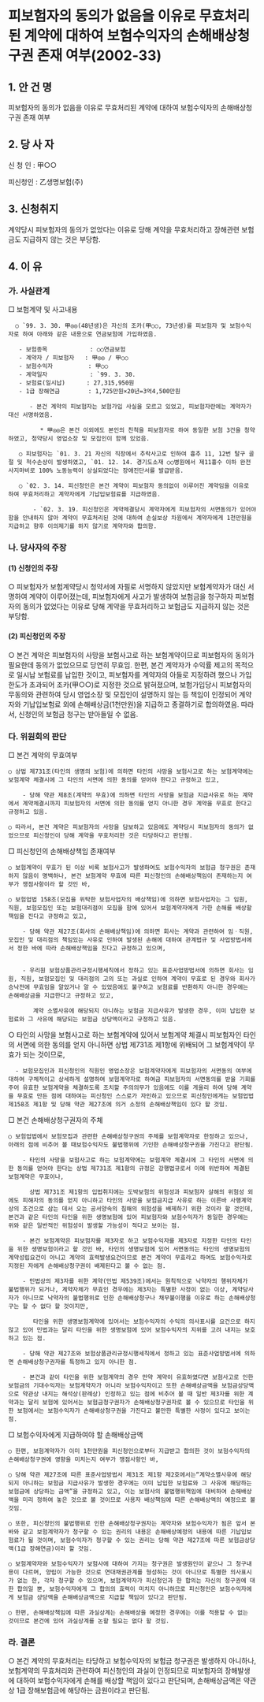 # 피보험자의 동의가 없음을 이유로 무효처리된 계약에 대하여 보험수익자의 손해배상청구권 존재 여부(2002-33)

## 1. 안 건 명
피보험자의 동의가 없음을 이유로 무효처리된 계약에 대하여 보험수익자의 손해배상청구권 존재 여부

## 2. 당 사 자

신 청 인 : 甲○○
               
피신청인 : 乙생명보험(주) 


## 3. 신청취지

계약당시 피보험자의 동의가 없었다는 이유로 당해 계약을 무효처리하고 장해관련 보험금도 지급하지 않는 것은 부당함.


## 4. 이   유

### 가. 사실관계

□ 보험계약 및 사고내용
 
      ○ `99. 3. 30. 甲◎◎(48년생)은 자신의 조카(甲○○, 73년생)를 피보험자 및 보험수익자로 하여 아래와 같은 내용으로 연금보험에 가입하였음.
         
       - 보험종목            : ○○연금보험
       - 계약자 / 피보험자   : 甲◎◎ / 甲○○
       - 보험수익자          : 甲○○
       - 계약일자            : `99. 3. 30.
       - 보험료(일시납)      : 27,315,950원
       - 1급 장해연금        : 1,725만원×20년=3억4,500만원

          - 본건 계약의 피보험자는 보험가입 사실을 모르고 있었고, 피보험자란에는 계약자가 대신 서명하였음.

             * 甲◎◎은 본건 이외에도 본인의 친척을 피보험자로 하여 동일한 보험 3건을 청약하였고, 청약당시 영업소장 및 모집인이 함께 있었음.

       ○ 피보험자는 `01. 3. 21 자신의 직장에서 추락사고로 인하여 흉추 11, 12번 탈구 골절 및 척수손상이 발생하였고, `01. 12. 14. 경기도소재 ○○병원에서 제11흉수 이하 완전 사지마비로 100% 노동능력이 상실되었다는 장애진단서를 발급받음.

       ○ `02. 3. 14. 피신청인은 본건 계약이 피보험자 동의없이 이루어진 계약임을 이유로 하여 무효처리하고 계약자에게 기납입보험료를 지급하였음.

           - `02. 3. 19. 피신청인은 계약체결당시 계약자에게 피보험자의 서면동의가 있어야 함을 안내하지 않아 계약이 무효처리된 것에 대하여 손실보상 차원에서 계약자에게 1천만원을 지급하고 향후 이의제기를 하지 않기로 계약자와 합의함.

### 나. 당사자의 주장

####   (1) 신청인의 주장

○ 피보험자가 보험계약당시 청약서에 자필로 서명하지 않았지만 보험계약자가 대신 서명하여 계약이 이루어졌는데, 피보험자에게 사고가 발생하여 보험금을 청구하자 피보험자의 동의가 없었다는 이유로 당해 계약을 무효처리하고 보험금도 지급하지 않는 것은 부당함.

####    (2) 피신청인의 주장

○ 본건 계약은 피보험자의 사망을 보험사고로 하는 보험계약이므로 피보험자의 동의가 필요한데 동의가 없었으므로 당연히 무효임. 한편, 본건 계약자가 수익률 제고의 목적으로 일시납 보험료를 납입한 것이고, 피보험자를 계약자의 아들로 지정하려 했으나 가입한도가 초과되어 조카(甲○○)로 지정한 것으로 밝혀졌으며, 보험가입당시 피보험자의 무동의와 관련하여 당시 영업소장 및 모집인이 설명하지 않는 등 책임이 인정되어 계약자와 기납입보험료 외에 손해배상금(1천만원)을 지급하고 종결하기로 합의하였음. 따라서, 신청인의 보험금 청구는 받아들일 수 없음.


### 다. 위원회의 판단

□ 본건 계약의 무효여부

    ○ 상법 제731조(타인의 생명의 보험)에 의하면 타인의 사망을 보험사고로 하는 보험계약에는 보험계약 체결시에 그 타인의 서면에 의한 동의를 얻어야 한다고 규정하고 있고,

        - 당해 약관 제8조(계약의 무효)에 의하면 타인의 사망을 보험금 지급사유로 하는 계약에서 계약체결시까지 피보험자의 서면에 의한 동의를 얻지 아니한 경우 계약을 무효로 한다고 규정하고 있음.

    ○ 따라서, 본건 계약은 피보험자의 사망을 담보하고 있음에도 계약당시 피보험자의 동의가 없었으므로 피신청인이 당해 계약을 무효처리한 것은 타당하다고 판단됨. 

□ 피신청인의 손해배상책임 존재여부

    ○ 보험계약이 무효가 된 이상 비록 보험사고가 발생하여도 보험수익자의 보험금 청구권은 존재하지 않음이 명백하나, 본건 보험계약 무효에 따른 피신청인의 손해배상책임이 존재하는지 여부가 쟁점사항이라 할 것인 바,

    ○ 보험업법 158조(모집을 위탁한 보험사업자의 배상책임)에 의하면 보험사업자는 그 임원, 직원, 보험모집인 또는 보험대리점이 모집을 함에 있어서 보험계약자에게 가한 손해를 배상할 책임을 진다고 규정하고 있고,

        - 당해 약관 제27조(회사의 손해배상책임)에 의하면 회사는 계약과 관련하여 임ㆍ직원, 모집인 및 대리점의 책임있는 사유로 인하여 발생된 손해에 대하여 관계법규 및 사업방법서에서 정한 바에 따라 손해배상책임을 진다고 규정하고 있으며,


        - 우리원 보험상품관리규정시행세칙에서 정하고 있는 표준사업방법서에 의하면 회사는 임원, 직원, 보험모집인 및 대리점의 고의 또는 과실로 인하여 계약이 무효로 된 경우와 회사가 승낙전에 무효임을 알았거나 알 수 있었음에도 불구하고 보험료를 반환하지 아니한 경우에는 손해배상금을 지급한다고 규정하고 있고, 

           계약 소멸사유에 해당되지 아니하는 보험금 지급사유가 발생한 경우, 이미 납입한 보험료와 그 사유에 해당되는 보험금 상당액이라고 규정하고 있음.

   ○ 타인의 사망을 보험사고로 하는 보험계약에 있어서 보험계약 체결시 피보험자인 타인의 서면에 의한 동의를 얻지 아니하면 상법 제731조 제1항에 위배되어 그 보험계약이 무효가 되는 것이므로, 

      - 보험모집인과 피신청인의 직원인 영업소장은 보험계약자에게 피보험자의 서면동의 여부에 대하여 구체적이고 상세하게 설명하여 보험계약자로 하여금 피보험자의 서면동의를 받을 기회를 주어 유효한 보험계약을 체결하도록 조치할 주의의무가 있음에도 이를 게을리 하여 당해 계약을 무효로 만든 점에 대하여는 피신청인 스스로가 자인하고 있으므로 피신청인에게는 보험업법 제158조 제1항 및 당해 약관 제27조에 의거 소정의 손해배상책임이 있다 할 것임.

□ 본건 손해배상청구권자의 주체

    ○ 보험업법에서 보험모집과 관련한 손해배상청구권의 주체를 보험계약자로 한정하고 있으나, 아래의 점에 비추어 볼 때보험수익자도 불법행위에 기인한 손해배상청구권을 가진다고 판단됨. 
 
        - 타인의 사망을 보험사고로 하는 보험계약에는 보험계약 체결시에 그 타인의 서면에 의한 동의를 얻어야 한다는 상법 제731조 제1항의 규정은 강행법규로서 이에 위반하여 체결된 보험계약은 무효이나, 

          상법 제731조 제1항의 입법취지에는 도박보험의 위험성과 피보험자 살해의 위험성 외에도 피해자의 동의를 얻지 아니하고 타인의 사망을 보험금지급 사유로 하는 이른바 사행계약상의 조건으로 삼는 데서 오는 공서양속의 침해의 위험성을 배제하기 위한 것이라 할 것인데, 본건과 같은 타인의 타인을 위한 생명보험에 있어 피보험자와 보험수익자가 동일한 경우에는 위와 같은 일반적인 위험성이 발생할 가능성이 적다고 보이는 점.

        - 본건 보험계약은 피보험자를 제3자로 하고 보험수익자를 제3자로 지정한 타인의 타인을 위한 생명보험이라고 할 것인 바, 타인의 생명보험에 있어 서면동의는 타인의 생명보험의 계약성립요건이 아니고 계약의 효력발생요건이므로 본건 계약이 무효라고 하여도 보험수익자로 지정된 자에게 손해배상청구권이 배제된다고 볼 수 없는 점.

        - 민법상의 제3자를 위한 계약(민법 제539조)에서는 원칙적으로 낙약자의 행위자체가 불법행위가 되거나, 계약자체가 무효인 경우에는 제3자는 특별한 사정이 없는 이상, 계약당사자가 아니므로 낙약자의 불법행위로 인한 손해배상청구나 채무불이행을 이유로 하는 손해배상청구는 할 수 없다 할 것이지만, 

           타인을 위한 생명보험계약에 있어서는 보험수익자의 수익의 의사표시를 요건으로 하지 않고 있어 민법과는 달리 타인을 위한 생명보험에 있어 보험수익자의 지위를 고려 내지는 보호하고 있는 점.

        - 당해 약관 제27조와 보험상품관리규정시행세칙에서 정하고 있는 표준사업방법서에 의하면 손해배상청구권자를 특정하고 있지 아니한 점.  
          
        - 본건과 같이 타인을 위한 보험계약의 경우 만약 계약이 유효하였다면 보험사고로 인한 보험금의 기대수익자는 보험계약자가 아니라 보험수익자이고 또한 손해배상금액을 보험금상당액으로 약관상 내지는 해석상(판례상) 인정하고 있는 점에 비추어 볼 때 일반 제3자를 위한 계약과는 달리 보험에 있어서는 보험금청구권자가 손해배상청구권자로 볼 수 있으므로 타인을 위한 보험에서는 보험수익자가 손해배상청구권을 가진다고 볼만한 특별한 사정이 있다고 보이는 점.

□  보험수익자에게 지급하여야 할 손해배상금액

    ○ 한편, 보험계약자가 이미 1천만원을 피신청인으로부터 지급받고 합의한 것이 보험수익자의 손해배상청구권에 영향을 미치는지 여부가 쟁점사항인 바, 
    
    ○ 당해 약관 제27조에 따른 표준사업방법서 제31조 제1항 제2호에서는“계약소멸사유에 해당되지 아니하는 보험금 지급사유가 발생한 경우에는 이미 납입한 보험료와 그 사유에 해당하는 보험금에 상당하는 금액”을 규정하고 있고, 이는 보험사의 불법행위책임에 대비하여 손해배상액을 미리 정하여 놓은 것으로 볼 것이므로 사용자 배상책임에 따른 손해배상액의 예정으로 볼 것임.

    ○ 또한, 피신청인의 불법행위로 인한 손해배상청구권자는 계약자와 보험수익자가 됨은 앞서 본 바와 같고 보험계약자가 청구할 수 있는 권리의 내용은 손해배상예정의 내용에 따른 기납입보험료가 될 것이며, 보험수익자가 청구할 수 있는 권리는 당해 약관 제27조에 따른 보험금상당액(1급 장해연금)이라 할 것임.

    ○ 보험계약자와 보험수익자가 보험사에 대하여 가지는 청구권은 발생원인이 같으나 그 청구내용이 다르며, 양립이 가능한 것으로 연대채권관계를 형성하는 것이 아니므로 특별한 의사표시가 없는 한, 각자 청구할 수 있으며, 보험계약자가 피신청인과 한 합의는 자신의 청구권에 대한 합의일 뿐, 보험수익자에게 그 합의의 효력이 미치지 아니하므로 피신청인은 보험수익자에게 보험금 상당액을 손해배상금액으로 지급할 책임이 있다고 판단됨.

    ○ 한편, 손해배상책임에 따른 과실상계는 손해배상을 예정한 경우에는 이를 적용할 수 없는 것이므로 본건에 있어 과실상계를 논할 필요는 없다 할 것임.

### 라. 결론

○ 본건 계약의 무효처리는 타당하고 보험수익자의 보험금 청구권은 발생하지 아니하나, 보험계약의 무효처리와 관련하여 피신청인의 과실이 인정되므로 피보험자의 장해발생에 대하여 보험수익자에게 손해를 배상할 책임이 있다고 판단되며, 손해배상금액은 약관상 1급 장해보험금에 해당하는 금원이라고 판단됨.
